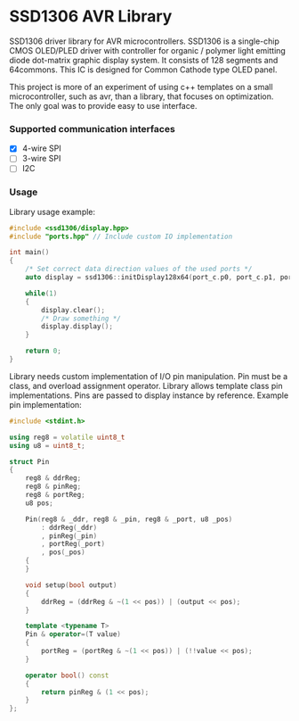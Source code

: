 # SSD1306 AVR Library

SSD1306 driver library for AVR microcontrollers. SSD1306 is a single-chip CMOS OLED/PLED driver with controller for organic / polymer light emitting
diode dot-matrix graphic display system. It consists of 128 segments and 64commons. This IC is designed for Common Cathode type OLED panel. 

This project is more of an experiment of using c++ templates on a small microcontroller, such as avr, than a library, that focuses on optimization. The only goal was to provide easy to use interface.

### Supported communication interfaces

- [x] 4-wire SPI
- [ ] 3-wire SPI
- [ ] I2C

### Usage

Library usage example:
```C++
#include <ssd1306/display.hpp>
#include "ports.hpp" // Include custom IO implementation

int main()
{
	/* Set correct data direction values of the used ports */
	auto display = ssd1306::initDisplay128x64(port_c.p0, port_c.p1, port_c.p2, port_c.p3, port_c.p4);

	while(1)
	{
		display.clear();
		/* Draw something */
		display.display();
	}

	return 0;
}
```

Library needs custom implementation of I/O pin manipulation. Pin must be a class, and overload assignment operator.
Library allows template class pin implementations. Pins are passed to display instance by reference. 
Example pin implementation: 

```C++
#include <stdint.h>

using reg8 = volatile uint8_t 
using u8 = uint8_t;

struct Pin
{
	reg8 & ddrReg;
	reg8 & pinReg;
	reg8 & portReg;
	u8 pos;

	Pin(reg8 & _ddr, reg8 & _pin, reg8 & _port, u8 _pos)
		: ddrReg(_ddr)
		, pinReg(_pin)
		, portReg(_port)
		, pos(_pos)
	{
	}

	void setup(bool output) 
	{
		ddrReg = (ddrReg & ~(1 << pos)) | (output << pos); 
	}

	template <typename T>
	Pin & operator=(T value) 
	{ 
		portReg = (portReg & ~(1 << pos)) | (!!value << pos); 
	}

	operator bool() const 
	{
		return pinReg & (1 << pos);
	}
};
```
